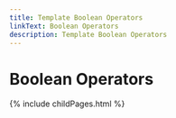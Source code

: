 ```yaml
---
title: Template Boolean Operators
linkText: Boolean Operators
description: Template Boolean Operators
---
```


# Boolean Operators

{% include childPages.html %}
